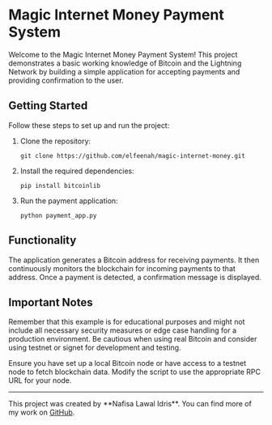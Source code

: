 <!DOCTYPE html>
<html lang="en">
<head>
</head>
<body>
    <h1>Magic Internet Money Payment System</h1>
    <p>Welcome to the Magic Internet Money Payment System! This project demonstrates a basic working knowledge of Bitcoin and the Lightning Network by building a simple application for accepting payments and providing confirmation to the user.</p>
    <h2>Getting Started</h2>
    <p>Follow these steps to set up and run the project:</p>
    <ol>
        <li>Clone the repository:</li>
        <pre><code>git clone https://github.com/elfeenah/magic-internet-money.git</code></pre>
        <li>Install the required dependencies:</li>
        <pre><code>pip install bitcoinlib</code></pre>
        <li>Run the payment application:</li>
        <pre><code>python payment_app.py</code></pre>
    </ol>
    <h2>Functionality</h2>
    <p>The application generates a Bitcoin address for receiving payments. It then continuously monitors the blockchain for incoming payments to that address. Once a payment is detected, a confirmation message is displayed.</p>
    <h2>Important Notes</h2>
    <p>Remember that this example is for educational purposes and might not include all necessary security measures or edge case handling for a production environment. Be cautious when using real Bitcoin and consider using testnet or signet for development and testing.</p>
    <p>Ensure you have set up a local Bitcoin node or have access to a testnet node to fetch blockchain data. Modify the script to use the appropriate RPC URL for your node.</p>
    <hr>
    <p>This project was created by **Nafisa Lawal Idris**. You can find more of my work on <a href="https://github.com/elfeenah">GitHub</a>.</p>
</body>
</html>
